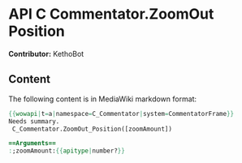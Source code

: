 # API C Commentator.ZoomOut Position

**Contributor:** KethoBot

## Content

The following content is in MediaWiki markdown format:

```mediawiki
{{wowapi|t=a|namespace=C_Commentator|system=CommentatorFrame}}
Needs summary.
 C_Commentator.ZoomOut_Position([zoomAmount])

==Arguments==
:;zoomAmount:{{apitype|number?}}
```